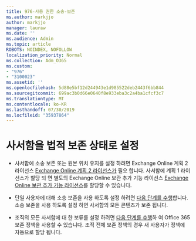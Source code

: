 ```yaml
---
title: 976-사용 권한 소송-보존
ms.author: markjjo
author: markjjo
manager: lauraw
ms.date: ''
ms.audience: Admin
ms.topic: article
ROBOTS: NOINDEX, NOFOLLOW
localization_priority: Normal
ms.collection: Adm_O365
ms.custom:
- "976"
- "3100023"
ms.assetid: ''
ms.openlocfilehash: 5d88e5bf12d244943e1d985522deb2443f6bb844
ms.sourcegitcommit: 699ac3b0d66e0640f8e933eba3c2a4ba1cfcf3c7
ms.translationtype: MT
ms.contentlocale: ko-KR
ms.lasthandoff: 07/30/2019
ms.locfileid: "35937864"
---
```

# <a name="place-a-mailbox-on-legal-hold"></a>사서함을 법적 보존 상태로 설정

- 사서함에 소송 보존 또는 원본 위치 유지를 설정 하려면 Exchange Online 계획 2 라이선스 [Exchange Online 계획 2 라이선스가](https://docs.microsoft.com/office365/servicedescriptions/office-365-platform-service-description/office-365-plan-options) 필요 합니다. 사서함에 계획 1 라이선스가 할당 되 면 별도의 Exchange Online 보관 추가 기능 라이선스 [Exchange Online 보관 추가 기능 라이선스](https://docs.microsoft.com/office365/servicedescriptions/exchange-online-archiving-service-description)를 할당할 수 있습니다.

- 단일 사용자에 대해 소송 보존을 사용 하도록 설정 하려면 [다음 단계를 수행](https://docs.microsoft.com/office365/SecurityCompliance/place-a-mailbox-on-litigation-hold)합니다. 소송 보존을 사용 하도록 설정 하면 사서함의 모든 콘텐츠가 보존 됩니다.

- 조직의 모든 사서함에 대 한 보류를 설정 하려면 [다음 단계를 수행](https://docs.microsoft.com/en-us/office365/securitycompliance/create-a-litigation-hold)하 여 Office 365 보존 정책을 사용할 수 있습니다. 조직 전체 보존 정책의 경우 새 사용자가 정책에 자동으로 할당 됩니다.
